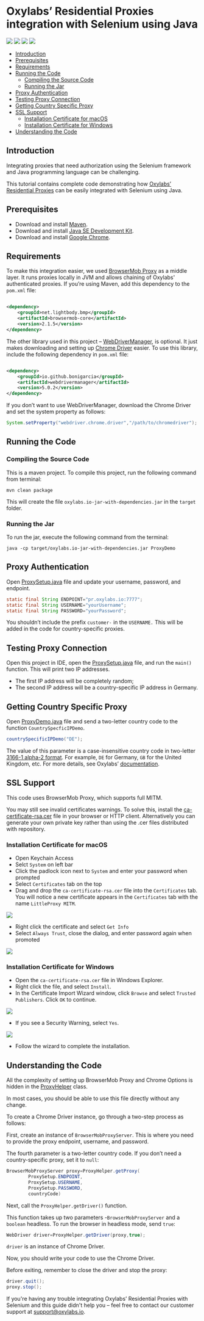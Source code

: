 # Oxylabs’ Residential Proxies integration with Selenium using Java

[<img src="https://img.shields.io/static/v1?label=&message=Java&color=brightgreen" />](https://github.com/topics/java) [<img src="https://img.shields.io/static/v1?label=&message=Selenium&color=orange" />](https://github.com/topics/selenium) [<img src="https://img.shields.io/static/v1?label=&message=Web-Scraping&color=yellow" />](https://github.com/topics/web-scraping) [<img src="https://img.shields.io/static/v1?label=&message=Rotating%20Proxies&color=blueviolet" />](https://github.com/topics/rotating-proxies)

- [Introduction](#introduction)
- [Prerequisites](#prerequisites)
- [Requirements](#requirements)
- [Running the Code](#running-the-code)
  - [Compiling the Source Code](#compiling-the-source-code)
  - [Running the Jar](#running-the-jar)
- [Proxy Authentication](#proxy-authentication)
- [Testing Proxy Connection](#testing-proxy-connection)
- [Getting Country Specific Proxy](#getting-country-specific-proxy)
- [SSL Support](#ssl-support)
  - [Installation Certificate for macOS](#installation-certificate-for-macos)
  - [Installation Certificate for Windows](#installation-certificate-for-windows)
- [Understanding the Code](#understanding-the-code)

## Introduction

Integrating proxies that need authorization using the Selenium framework and Java programming 
language can be challenging. 

This tutorial contains complete code demonstrating how [Oxylabs’ Residential Proxies](https://oxylabs.io/products/residential-proxy-pool) can be 
easily integrated with Selenium using Java. 

## Prerequisites

- Download and install [Maven](https://maven.apache.org/download.cgi).
- Download and install [Java SE Development Kit](https://www.oracle.com/java/technologies/downloads/).
- Download and install [Google Chrome](https://www.google.com/chrome).

## Requirements

To make this integration easier, we used [BrowserMob Proxy](https://github.com/lightbody/browsermob-proxy) 
as a middle layer. It runs proxies locally in JVM and allows chaining of Oxylabs' authenticated proxies. 
If you’re using Maven, add this dependency to the `pom.xml` file:

```xml

<dependency>
    <groupId>net.lightbody.bmp</groupId>
    <artifactId>browsermob-core</artifactId>
    <version>2.1.5</version>
</dependency>
```

The other library used in this project – [WebDriverManager](https://github.com/bonigarcia/webdrivermanager), 
is optional. It just makes downloading and setting up [Chrome Driver](https://chromedriver.chromium.org/downloads) 
easier. To use this library, include the following dependency in `pom.xml` file:

```xml

<dependency>
    <groupId>io.github.bonigarcia</groupId>
    <artifactId>webdrivermanager</artifactId>
    <version>5.0.2</version>
</dependency>
```

If you don’t want to use WebDriverManager, download the Chrome Driver and set the system property as follows:

```java
System.setProperty("webdriver.chrome.driver","/path/to/chromedriver");
```

## Running the Code

### Compiling the Source Code

This is a maven project. To compile this project, run the following command from terminal:

```shell
mvn clean package
```

This will create the file `oxylabs.io-jar-with-dependencies.jar` in the `target` folder.

### Running the Jar

To run the jar, execute the following command from the terminal:

```shell
java -cp target/oxylabs.io-jar-with-dependencies.jar ProxyDemo
```

## Proxy Authentication

Open [ProxySetup.java](src/main/java/ProxySetup.java) file and update your username, password, and endpoint.

```java
static final String ENDPOINT="pr.oxylabs.io:7777";
static final String USERNAME="yourUsername";
static final String PASSWORD="yourPassword";
```

You shouldn’t include the prefix `customer-` in the `USERNAME.` This will be added in the code for country-specific proxies.

## Testing Proxy Connection

Open this project in IDE, open the [ProxySetup.java](src/main/java/ProxySetup.java) file, and run the `main()` function. 
This will print two IP addresses.

- The first IP address will be completely random;
- The second IP address will be a country-specific IP address in Germany.

## Getting Country Specific Proxy

Open [ProxyDemo.java](src/main/java/ProxyDemo.java) file and send a two-letter country code to the function `CountrySpecficIPDemo`.

```java
countrySpecificIPDemo("DE");
```

The value of this parameter is a case-insensitive country code in two-letter [3166-1 alpha-2 format](https://en.wikipedia.org/wiki/ISO_3166-1_alpha-2). For example, `DE` for 
Germany, `GB` for the United Kingdom, etc. For more details, see Oxylabs’ [documentation](https://developers.oxylabs.io/residential-proxies/?java#select-country).

## SSL Support

This code uses BrowserMob Proxy, which supports full MITM. 

You may still see invalid certificates warnings. To solve this, install the [ca-certificate-rsa.cer](certificates/ca-certificate-rsa.cer) file in your browser or HTTP client. Alternatively you can generate your own private key rather than using the .cer files distributed with repository.

### Installation Certificate for macOS
- Open Keychain Access
- Selct `System` on left bar
- Click the padlock icon next to `System` and enter your password when prompted
- Select `Certificates` tab on the top
- Drag and drop the `ca-certificate-rsa.cer` file into the `Certificates` tab. You will notice a new certificate appears in the `Certificates` tab with the name `LittleProxy MITM`.

![](images/Keychain.png)
- Right click the certificate and select `Get Info`
- Select `Always Trust`, close the dialog, and enter password again when promoted
  
![](images/mcos_trust.png)



### Installation Certificate for Windows

- Open the `ca-certificate-rsa.cer` file in Windows Explorer.
- Right click the file, and select `Install`.
- In the Certificate Import Wizard window, click `Browse` and select `Trusted Publishers`. Click `OK` to continue.

![](images/Windows_Step1.png)
- If you see a Security Warning, select `Yes`.

![](images/Windows_Step2.png)
- Follow the wizard to complete the installation.

## Understanding the Code

All the complexity of setting up BrowserMob Proxy and Chrome Options is hidden in
the [ProxyHelper](src/main/java/ProxyHelper.java) class.

In most cases, you should be able to use this file directly without any change.

To create a Chrome Driver instance, go through a two-step process as follows:

First, create an instance of `BrowserMobProxyServer`. This is where you need to provide the proxy endpoint, username, and password.

The fourth parameter is a two-letter country code. If you don’t need a country-specific proxy, set it to `null`:

```java
BrowserMobProxyServer proxy=ProxyHelper.getProxy(
        ProxySetup.ENDPOINT,
        ProxySetup.USERNAME,
        ProxySetup.PASSWORD,
        countryCode)
```

Next, call the `ProxyHelper.getDriver()` function.

This function takes up two parameters -`BrowserMobProxyServer` and a `boolean` headless. To run the browser in headless mode, send `true`:

```java
WebDriver driver=ProxyHelper.getDriver(proxy,true);
```

`driver` is an instance of Chrome Driver.

Now, you should write your code to use the Chrome Driver.

Before exiting, remember to close the driver and stop the proxy:

```java
driver.quit();
proxy.stop(); 
```

If you're having any trouble integrating Oxylabs’ Residential Proxies with Selenium and this guide didn't help you – feel free to contact our customer support at support@oxylabs.io.
